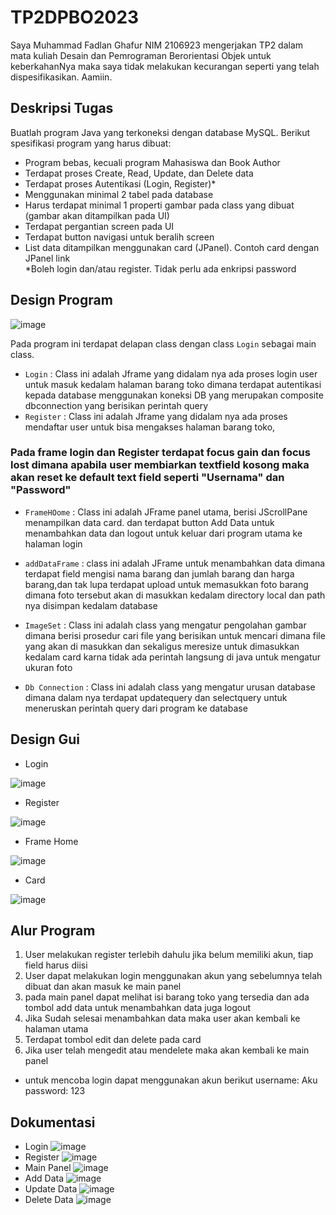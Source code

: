 # TP2DPBO2023

Saya Muhammad Fadlan Ghafur NIM 2106923 mengerjakan TP2 dalam mata kuliah Desain dan Pemrograman Berorientasi Objek untuk keberkahanNya maka saya tidak melakukan kecurangan seperti yang telah dispesifikasikan. Aamiin.

## Deskripsi Tugas
Buatlah program Java yang terkoneksi dengan database MySQL. Berikut spesifikasi program yang harus dibuat:
* Program bebas, kecuali program Mahasiswa dan Book Author
* Terdapat proses Create, Read, Update, dan Delete data
* Terdapat proses Autentikasi (Login, Register)*
* Menggunakan minimal 2 tabel pada database
* Harus terdapat minimal 1 properti gambar pada class yang dibuat (gambar akan ditampilkan pada UI)
* Terdapat pergantian screen pada UI
* Terdapat button navigasi untuk beralih screen
* List data ditampilkan menggunakan card (JPanel). Contoh card dengan JPanel link\
*Boleh login dan/atau register. Tidak perlu ada enkripsi password

## Design Program
![image](https://user-images.githubusercontent.com/100921271/231484891-7adc9625-4c72-43c1-8933-bca42cfff21e.png)

Pada program ini terdapat delapan class dengan class `Login` sebagai main class.
* `Login` : Class ini adalah Jframe yang didalam nya ada proses login user untuk masuk kedalam halaman barang toko dimana terdapat autentikasi kepada database menggunakan koneksi DB yang merupakan composite dbconnection yang berisikan perintah query
* `Register` : Class ini adalah Jframe yang didalam nya ada proses mendaftar user untuk bisa mengakses halaman barang toko,
### Pada frame login dan Register terdapat focus gain dan focus lost dimana apabila user membiarkan textfield kosong maka akan reset ke default text field seperti "Usernama" dan "Password"

* `FrameHOome` : Class ini adalah JFrame panel utama, berisi JScrollPane menampilkan data card. dan terdapat button Add Data untuk menambahkan data dan logout untuk keluar dari program utama ke halaman login

* `addDataFrame` : class ini adalah JFrame untuk menambahkan data dimana terdapat field mengisi nama barang dan jumlah barang dan harga barang,dan tak lupa terdapat upload untuk memasukkan foto barang dimana foto tersebut akan di masukkan kedalam directory local dan path nya disimpan kedalam database

* `ImageSet` : Class ini adalah class yang mengatur pengolahan gambar dimana berisi prosedur cari file yang berisikan untuk mencari dimana file yang akan di masukkan dan sekaligus meresize untuk dimasukkan kedalam card karna tidak ada perintah langsung di java untuk mengatur ukuran foto
* `Db Connection` : Class ini adalah class yang mengatur urusan database dimana dalam nya terdapat updatequery dan selectquery untuk meneruskan perintah query dari program ke database

## Design Gui


* Login

![image](https://user-images.githubusercontent.com/100921271/231485249-9c8f0a27-a222-4ab5-bc9f-8bb0d92ecbf4.png)

* Register

![image](https://user-images.githubusercontent.com/100921271/231485492-5488ec43-7dca-47a3-8465-a2cac137479a.png)

* Frame Home

![image](https://user-images.githubusercontent.com/100921271/231485652-b50893a1-c165-4277-b8f3-25f0a28fa91f.png)

* Card

![image](https://user-images.githubusercontent.com/100921271/231485746-cd00adbb-63c7-45bd-907b-77573e3ab015.png)


## Alur Program

1. User melakukan register terlebih dahulu jika belum memiliki akun, tiap field harus diisi
2. User dapat melakukan login menggunakan akun yang sebelumnya telah dibuat dan akan masuk ke main panel
3. pada main panel dapat melihat isi barang toko yang tersedia dan ada tombol add data untuk menambahkan data juga logout
4. Jika Sudah selesai menambahkan data maka user akan kembali ke halaman utama
5. Terdapat tombol edit dan delete pada card
6. Jika user telah mengedit atau mendelete maka akan kembali ke main panel

* untuk mencoba login dapat menggunakan akun berikut
username: Aku
password: 123

## Dokumentasi
* Login
![image](https://user-images.githubusercontent.com/100921271/231486984-a5fec82c-5895-406f-8a3a-ee638c41667d.png)
* Register
![image](https://user-images.githubusercontent.com/100921271/231487250-7dc24254-7642-4195-86c7-a80ecc21b9bd.png)
* Main Panel
![image](https://user-images.githubusercontent.com/100921271/231487364-57a06458-5c0e-4352-85de-ade602b73609.png)
* Add Data
![image](https://user-images.githubusercontent.com/100921271/231487903-d6366748-5b37-446f-8ad6-97ff5fd0ff72.png)
* Update Data
![image](https://user-images.githubusercontent.com/100921271/231493628-56a7b8c0-f6a8-427a-b0aa-5be3ff1c97f9.png)
* Delete Data
![image](https://user-images.githubusercontent.com/100921271/231493774-13b13439-deff-48a6-8a44-f58f655f5f8f.png)







